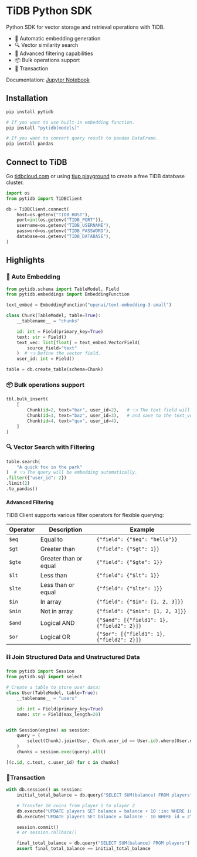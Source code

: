 # TiDB Python SDK

Python SDK for vector storage and retrieval operations with TiDB.

- 🔄 Automatic embedding generation
- 🔍 Vector similarity search
- 🎯 Advanced filtering capabilities
- 📦 Bulk operations support
- 💱 Transaction

Documentation: [Jupyter Notebook](https://github.com/pingcap/pytidb/blob/main/docs/quickstart.ipynb)

## Installation

```bash
pip install pytidb

# If you want to use built-in embedding function.
pip install "pytidb[models]"

# If you want to convert query result to pandas DataFrame.
pip install pandas
```

## Connect to TiDB

Go [tidbcloud.com](https://tidbcloud.com/) or using [tiup playground](https://docs.pingcap.com/tidb/stable/tiup-playground/) to create a free TiDB database cluster.

```python
import os
from pytidb import TiDBClient

db = TiDBClient.connect(
    host=os.getenv("TIDB_HOST"),
    port=int(os.getenv("TIDB_PORT")),
    username=os.getenv("TIDB_USERNAME"),
    password=os.getenv("TIDB_PASSWORD"),
    database=os.getenv("TIDB_DATABASE"),
)
```

## Highlights

### 🤖 Auto Embedding

```python
from pytidb.schema import TableModel, Field
from pytidb.embeddings import EmbeddingFunction

text_embed = EmbeddingFunction("openai/text-embedding-3-small")

class Chunk(TableModel, table=True):
    __tablename__ = "chunks"

    id: int = Field(primary_key=True)
    text: str = Field()
    text_vec: list[float] = text_embed.VectorField(
        source_field="text"
    )  # 👈 Define the vector field.
    user_id: int = Field()

table = db.create_table(schema=Chunk)
```

### 📦 Bulk operations support

```python
tbl.bulk_insert(
    [
        Chunk(id=2, text="bar", user_id=2),   # 👈 The text field will be embedded to a vector 
        Chunk(id=3, text="baz", user_id=3),   # and save to the text_vec field automatically.
        Chunk(id=4, text="qux", user_id=4),
    ]
)
```

### 🔍 Vector Search with Filtering

```python
table.search(
    "A quick fox in the park"
)  # 👈 The query will be embedding automatically.
.filter({"user_id": 2})
.limit(2)
.to_pandas()
```

#### Advanced Filtering

TiDB Client supports various filter operators for flexible querying:

| Operator | Description               | Example                                      |
|----------|---------------------------|----------------------------------------------|
| `$eq`    | Equal to                  | `{"field": {"$eq": "hello"}}`                |
| `$gt`    | Greater than              | `{"field": {"$gt": 1}}`                      |
| `$gte`   | Greater than or equal     | `{"field": {"$gte": 1}}`                     |
| `$lt`    | Less than                 | `{"field": {"$lt": 1}}`                      |
| `$lte`   | Less than or equal        | `{"field": {"$lte": 1}}`                     |
| `$in`    | In array                  | `{"field": {"$in": [1, 2, 3]}}`              |
| `$nin`   | Not in array              | `{"field": {"$nin": [1, 2, 3]}}`             |
| `$and`   | Logical AND               | `{"$and": [{"field1": 1}, {"field2": 2}]}`   |
| `$or`    | Logical OR                | `{"$or": [{"field1": 1}, {"field2": 2}]}`    |


### ⛓ Join Structured Data and Unstructured Data

```python
from pytidb import Session
from pytidb.sql import select

# Create a table to store user data:
class User(TableModel, table=True):
    __tablename__ = "users"

    id: int = Field(primary_key=True)
    name: str = Field(max_length=20)


with Session(engine) as session:
    query = (
        select(Chunk).join(User, Chunk.user_id == User.id).where(User.name == "Alice")
    )
    chunks = session.exec(query).all()

[(c.id, c.text, c.user_id) for c in chunks]
```

### 💱Transaction

```python
with db.session() as session:
    initial_total_balance = db.query("SELECT SUM(balance) FROM players").scalar()

    # Transfer 10 coins from player 1 to player 2
    db.execute("UPDATE players SET balance = balance + 10 :inc WHERE id = 1")
    db.execute("UPDATE players SET balance = balance - 10 WHERE id = 2")

    session.commit()
    # or session.rollback()

    final_total_balance = db.query("SELECT SUM(balance) FROM players").scalar()
    assert final_total_balance == initial_total_balance
```